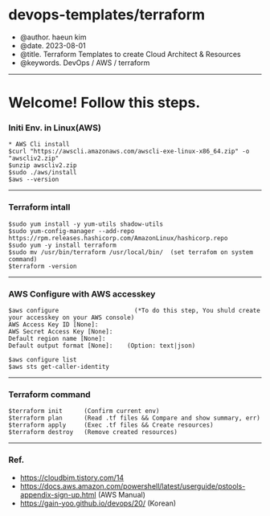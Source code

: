 # devops-templates/terraform
 - @author. haeun kim
 - @date.   2023-08-01
 - @title.  Terraform Templates to create Cloud Architect & Resources  
 - @keywords.  DevOps / AWS / terraform 

---------------------------------------------------------------------------
# Welcome! Follow this steps.
### Initi Env. in Linux(AWS)
```
* AWS Cli install
$curl "https://awscli.amazonaws.com/awscli-exe-linux-x86_64.zip" -o "awscliv2.zip"
$unzip awscliv2.zip
$sudo ./aws/install
$aws --version
```
-------------------------------------------------------
### Terraform intall
```
$sudo yum install -y yum-utils shadow-utils
$sudo yum-config-manager --add-repo https://rpm.releases.hashicorp.com/AmazonLinux/hashicorp.repo
$sudo yum -y install terraform
$sudo mv /usr/bin/terraform /usr/local/bin/  (set terrafom on system command)
$terraform -version
```
-------------------------------------------------------
### AWS Configure with AWS accesskey
```
$aws configure                     (*To do this step, You shuld create your accesskey on your AWS console)
AWS Access Key ID [None]: 
AWS Secret Access Key [None]: 
Default region name [None]: 
Default output format [None]:    (Option: text|json)

$aws configure list
$aws sts get-caller-identity
```
-------------------------------------------------------
### Terraform command
```
$terraform init      (Confirm current env)
$terraform plan      (Read .tf files && Compare and show summary, err)
$terraform apply     (Exec .tf files && Create resources)
$terraform destroy   (Remove created resources)
```
-------------------------------------------------------
### Ref.
 - https://cloudbim.tistory.com/14
 - https://docs.aws.amazon.com/powershell/latest/userguide/pstools-appendix-sign-up.html (AWS Manual)
 - https://gain-yoo.github.io/devops/20/ (Korean)
